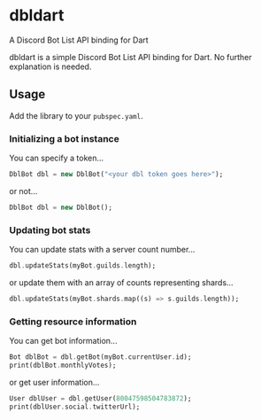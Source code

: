# dbldart

A Discord Bot List API binding for Dart

dbldart is a simple Discord Bot List API binding for Dart. No further explanation is needed.

## Usage

Add the library to your `pubspec.yaml`.

### Initializing a bot instance

You can specify a token...
```dart
DblBot dbl = new DblBot("<your dbl token goes here>");
```
or not...
```dart
DblBot dbl = new DblBot();
```

### Updating bot stats

You can update stats with a server count number...
```dart
dbl.updateStats(myBot.guilds.length);
```
or update them with an array of counts representing shards...
```dart
dbl.updateStats(myBot.shards.map((s) => s.guilds.length));
```

### Getting resource information

You can get bot information...
```dart
Bot dblBot = dbl.getBot(myBot.currentUser.id);
print(dblBot.monthlyVotes);
```
or get user information...
```dart
User dblUser = dbl.getUser(80047598504783872);
print(dblUser.social.twitterUrl);
```